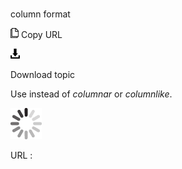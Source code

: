 # 

column format

![Copy URL](media/column-format/Copy.png)
Copy URL

![Download](media/column-format/Download.png)

Download topic

Use instead of *columnar* or *columnlike*.

![In progress](media/column-format/activity-large.gif)

URL :
